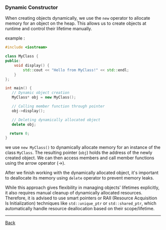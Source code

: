 ### Dynamic Constructor

When creating objects dynamically, we use the `new` operator to allocate memory for an object on the heap. This allows us to create objects at runtime and control their lifetime manually.

example :

```cpp
#include <iostream>

class MyClass {
public:
    void display() {
        std::cout << "Hello from MyClass!" << std::endl;
    }
};

int main() {
   // Dynamic object creation
   MyClass* obj = new MyClass();

   // Calling member function through pointer
   obj->display();

   // Deleting dynamically allocated object
   delete obj;

  return 0;
}
```

we use `new MyClass()` to dynamically allocate memory for an instance of the class `MyClass`. The resulting pointer (`obj`) holds the address of the newly created object. We can then access members and call member functions using the arrow operator (->).

After we finish working with the dynamically allocated object, it's important to deallocate its memory using `delete` operator to prevent memory leaks.

While this approach gives flexibility in managing objects' lifetimes explicitly, it also requires manual cleanup of dynamically allocated resources. Therefore, it is advised to use smart pointers or RAII (Resource Acquisition Is Initialization) techniques like `std::unique_ptr` or `std::shared_ptr`, which automatically handle resource deallocation based on their scope/lifetime.

---

[Back](https://github.com/Lavin-tom/cpp_programming/tree/master/Destructor)
